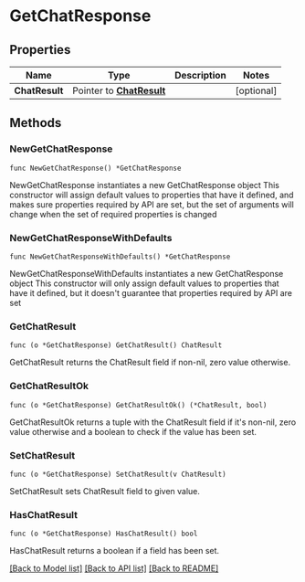 # GetChatResponse

## Properties

Name | Type | Description | Notes
------------ | ------------- | ------------- | -------------
**ChatResult** | Pointer to [**ChatResult**](ChatResult.md) |  | [optional] 

## Methods

### NewGetChatResponse

`func NewGetChatResponse() *GetChatResponse`

NewGetChatResponse instantiates a new GetChatResponse object
This constructor will assign default values to properties that have it defined,
and makes sure properties required by API are set, but the set of arguments
will change when the set of required properties is changed

### NewGetChatResponseWithDefaults

`func NewGetChatResponseWithDefaults() *GetChatResponse`

NewGetChatResponseWithDefaults instantiates a new GetChatResponse object
This constructor will only assign default values to properties that have it defined,
but it doesn't guarantee that properties required by API are set

### GetChatResult

`func (o *GetChatResponse) GetChatResult() ChatResult`

GetChatResult returns the ChatResult field if non-nil, zero value otherwise.

### GetChatResultOk

`func (o *GetChatResponse) GetChatResultOk() (*ChatResult, bool)`

GetChatResultOk returns a tuple with the ChatResult field if it's non-nil, zero value otherwise
and a boolean to check if the value has been set.

### SetChatResult

`func (o *GetChatResponse) SetChatResult(v ChatResult)`

SetChatResult sets ChatResult field to given value.

### HasChatResult

`func (o *GetChatResponse) HasChatResult() bool`

HasChatResult returns a boolean if a field has been set.


[[Back to Model list]](../README.md#documentation-for-models) [[Back to API list]](../README.md#documentation-for-api-endpoints) [[Back to README]](../README.md)


